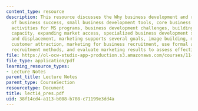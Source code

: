 ```yaml
---
content_type: resource
description: This resource discusses the Why business development and retention? theories
  of business success, small business development tools, core business development
  activities for MS programs, business development challenges, building collective
  capacity, expanding market access, specialized business development services, gentrification
  and displacement, marketing supports several goals, image building, marketing for
  customer attraction, marketing for business recruitment, use formal and informal
  recruitment methods, and evaluate marketing results to assess effectiveness.
file: https://ol-ocw-studio-app-production.s3.amazonaws.com/courses/11-945-springfield-studio-fall-2005/38f14cd4a113b088b708c71199e3dd4a_lect14_pres.pdf
file_type: application/pdf
learning_resource_types:
- Lecture Notes
parent_title: Lecture Notes
parent_type: CourseSection
resourcetype: Document
title: lect14_pres.pdf
uid: 38f14cd4-a113-b088-b708-c71199e3dd4a
---
```

